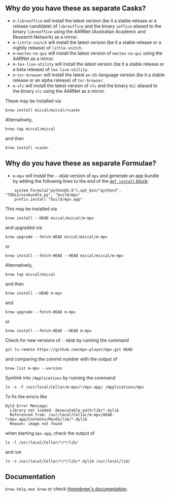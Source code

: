 ## Why do you have these as separate Casks?

* `m-libreoffice` will install the latest version (be it a stable release or a release candidate) of `libreoffice` and the binary `soffice` aliased to the binary `libreoffice` using the AARNet (Australian Academic and Research Network) as a mirror.
* `m-little-snitch` will install the latest version (be it a stable release or a nightly release) of `little-snitch`.
* `m-mactex-no-gui` will install the latest version of `mactex-no-gui` using the AARNet as a mirror.
* `m-tex-live-utility` will install the latest version (be it a stable release or a beta release) of `tex-live-utility`.
* `m-tor-browser` will install the latest `en-US`-language version (be it a stable release or an alpha release) of `tor-browser`.
* `m-vlc` will install the latest version of `vlc` and the binary `VLC` aliased to the binary `vlc` using the AARNet as a mirror.

These may be installed via

`brew install miccal/miccal/<cask>`

Alternatively,

`brew tap miccal/miccal`

and then

`brew install <cask>`

## Why do you have these as separate Formulae?

* `m-mpv` will install the `--HEAD` version of `mpv` and generate an app bundle by adding the following lines to the end of the [`def install` block](https://github.com/Homebrew/homebrew-core/blob/master/Formula/mpv.rb):
```
    system Formula["python@3.9"].opt_bin/"python3", "TOOLS/osxbundle.py", "build/mpv"
    prefix.install "build/mpv.app"
```

This may be installed via

`brew install --HEAD miccal/miccal/m-mpv`

and upgraded via

`brew upgrade --fetch-HEAD miccal/miccal/m-mpv`

or

`brew install --fetch-HEAD --HEAD miccal/miccal/m-mpv`

Alternatively,

`brew tap miccal/miccal`

and then

`brew install --HEAD m-mpv`

and

`brew upgrade --fetch-HEAD m-mpv`

or

`brew install --fetch-HEAD --HEAD m-mpv`

Check for new versions of `--HEAD` by running the command

`git ls-remote https://github.com/mpv-player/mpv.git HEAD`

and comparing the commit number with the output of

`brew list m-mpv --version`

Symlink into `/Applications` by running the command

`ln -s -f /usr/local/Cellar/m-mpv/*/mpv.app/ /Applications/mpv`

To fix the errors like
```
Dyld Error Message:
  Library not loaded: @executable_path/lib/*.dylib
  Referenced from: /usr/local/Cellar/m-mpv/HEAD-*/mpv.app/Contents/MacOS/lib/*.dylib
  Reason: image not found
```
when starting `mpv.app`, check the output of

`ls -l /usr/local/Cellar/*/*/lib/`

and run

`ln -s /usr/local/Cellar/*/*/lib/*.dylib /usr/local/lib/`

## Documentation

`brew help`, `man brew` or check [Homebrew's documentation](https://docs.brew.sh).
